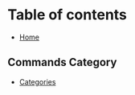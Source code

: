 # Table of contents

* [Home](README.md)

## Commands Category

* [Categories](commands-category/categories.md)

